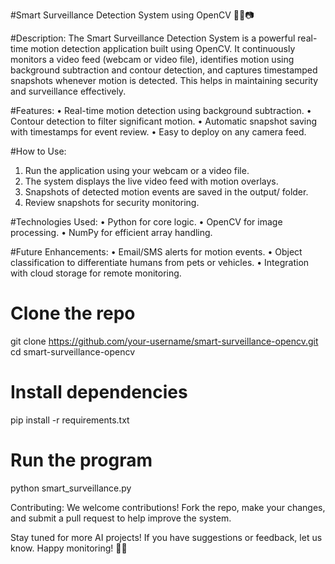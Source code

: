#Smart Surveillance Detection System using OpenCV 🕵️‍♂️📷

#Description:
The Smart Surveillance Detection System is a powerful real-time motion detection application built using OpenCV. It continuously monitors a video feed (webcam or video file), identifies motion using background subtraction and contour detection, and captures timestamped snapshots whenever motion is detected. This helps in maintaining security and surveillance effectively.

#Features:
•	Real-time motion detection using background subtraction.
•	Contour detection to filter significant motion.
•	Automatic snapshot saving with timestamps for event review.
•	Easy to deploy on any camera feed.

#How to Use:
1.	Run the application using your webcam or a video file.
2.	The system displays the live video feed with motion overlays.
3.	Snapshots of detected motion events are saved in the output/ folder.
4.	Review snapshots for security monitoring.

#Technologies Used:
•	Python for core logic.
•	OpenCV for image processing.
•	NumPy for efficient array handling.

#Future Enhancements:
•	Email/SMS alerts for motion events.
•	Object classification to differentiate humans from pets or vehicles.
•	Integration with cloud storage for remote monitoring.

# Clone the repo
git clone https://github.com/your-username/smart-surveillance-opencv.git
cd smart-surveillance-opencv

# Install dependencies
pip install -r requirements.txt

# Run the program
python smart_surveillance.py

Contributing:
We welcome contributions! Fork the repo, make your changes, and submit a pull request to help improve the system.

Stay tuned for more AI projects! If you have suggestions or feedback, let us know. Happy monitoring! 🎥🚨
